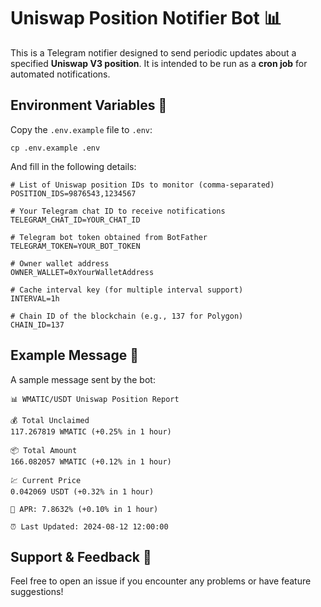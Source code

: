 # Uniswap Position Notifier Bot 📊

This is a Telegram notifier designed to send periodic updates about a specified **Uniswap V3 position**. It is intended to be run as a **cron job** for automated notifications.

## Environment Variables 📄
Copy the `.env.example` file to `.env`:

```shell
cp .env.example .env
```

And fill in the following details:

```dotenv
# List of Uniswap position IDs to monitor (comma-separated)
POSITION_IDS=9876543,1234567

# Your Telegram chat ID to receive notifications
TELEGRAM_CHAT_ID=YOUR_CHAT_ID

# Telegram bot token obtained from BotFather
TELEGRAM_TOKEN=YOUR_BOT_TOKEN

# Owner wallet address
OWNER_WALLET=0xYourWalletAddress

# Cache interval key (for multiple interval support)
INTERVAL=1h

# Chain ID of the blockchain (e.g., 137 for Polygon)
CHAIN_ID=137
```

## Example Message 📝

A sample message sent by the bot:

```
📊 WMATIC/USDT Uniswap Position Report

💰 Total Unclaimed
117.267819 WMATIC (+0.25% in 1 hour)

📦 Total Amount
166.082057 WMATIC (+0.12% in 1 hour)

💹 Current Price
0.042069 USDT (+0.32% in 1 hour)

🚀 APR: 7.8632% (+0.10% in 1 hour)

⏰ Last Updated: 2024-08-12 12:00:00
```

## Support & Feedback 🤝
Feel free to open an issue if you encounter any problems or have feature suggestions!
